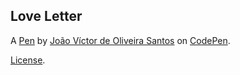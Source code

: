 Love Letter
-----------


A [Pen](https://codepen.io/jvhti/pen/rLMWeP) by [João Víctor de Oliveira Santos](https://codepen.io/jvhti) on [CodePen](https://codepen.io).

[License](https://codepen.io/license/pen/rLMWeP).